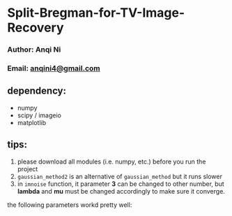# Split-Bregman-for-TV-Image-Recovery

### Author: Anqi Ni
### Email: anqini4@gmail.com

## dependency:
- numpy
- scipy / imageio
- matplotlib

## tips:
1. please download all modules (i.e. numpy, etc.) before you run the project
2. `gaussian_method2` is an alternative of `gaussian_method` but it runs slower
3. in `imnoise` function, it parameter **3** can be changed to other number, but **lambda** and **mu** must be changed accordingly to make sure it converge.

the following parameters workd pretty well:


